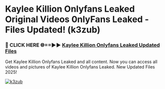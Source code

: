 # Kaylee Killion Onlyfans Leaked Original Videos 0nlyFans Leaked - Files Updated! (k3zub)

<h3>🔴 CLICK HERE 🌐==►► <a href="https://tinyurl.com/2jnfzry5" rel="nofollow">Kaylee Killion Onlyfans Leaked Updated Files</a></h3>

Get Kaylee Killion Onlyfans Leaked and all content. Now you can access all videos and pictures of Kaylee Killion Onlyfans Leaked. New Updated Files 2025!

[![k3zub](https://i.imgur.com/GyGTBgg.gif)](https://tinyurl.com/2jnfzry5)
